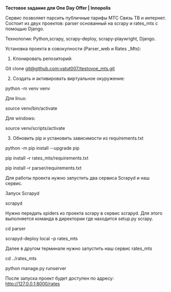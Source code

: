 **Тестовое задание для One Day Offer \| Innopolis**

Сервис позволяет парсить публичные тарифы МТС Связь ТВ и интернет. Состоит из
двух проектов: parser основанный на scrapy и rates_mts с помощью Django.

Технологии: Python,scrapy, scrapy-deploy, scrapy-playwright, Django.

Установка проекта в совокупности (Parser_web и Rates \_Mts):

1. Клонировать репозиторий:

Git clone
[git\@github.com:vatut007/testovoe_mts.git](git@github.com:vatut007/testovoe_mts.git)

2. Создать и активировать виртуальное окуружение:

python -m venv venv

Для linux:

source venv/bin/activate

Для windows:

source venv/scripts/activate

3. Обновить pip и установить зависимости из requirements.txt

python -m pip install --upgrade pip

pip install –r rates_mts/requirements.txt

pip install –r parser/requirements.txt

Для работы проекта нужно запустить два сервиса Scrapyd и наш сервис.

Запуск Scrapyd

scrapyd

Нужно передать spiders из проекта scrapy в сервис scrapyd. Для этого выполняется
команда в директории где находится setup.py scrapy.

cd parser

scrapyd-deploy local –p rates_mts

Далее в другом терминале нужно запустить наш сервис rates_mts

cd ../rates_mts

python manage.py runserver

После запуска проект будет доступен по адресу: http://127.0.0.1:8000/rates
